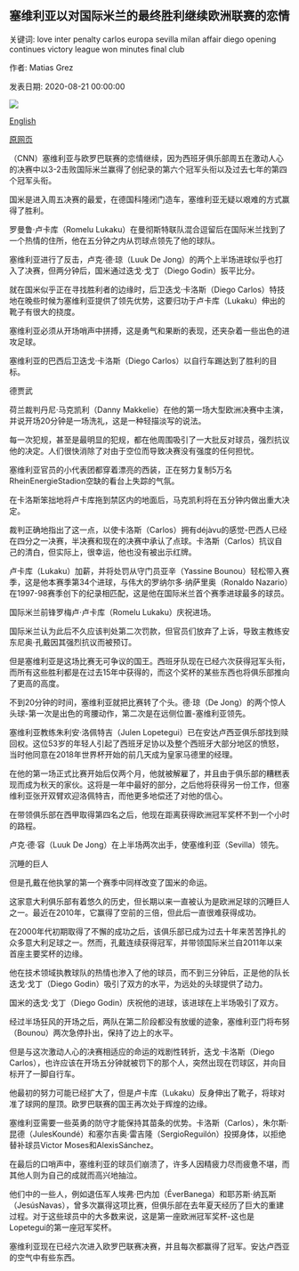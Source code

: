 ## 塞维利亚以对国际米兰的最终胜利继续欧洲联赛的恋情

关键词: love inter penalty carlos europa sevilla milan affair diego opening continues victory league won minutes final club

作者: Matias Grez

发表日期: 2020-08-21 00:00:00

![](https://cdn.cnn.com/cnnnext/dam/assets/200821222548-sevilla-celebrate-super-tease.jpg)

[English](Sevilla%20continues%20Europa%20League%20love%20affair%20with%20final%20victory%20over%20Inter%20Milan.md)

[原网页](https://edition.cnn.com/2020/08/21/football/europa-league-final-sevilla-inter-milan-spt-intl/index.html)

（CNN）塞维利亚与欧罗巴联赛的恋情继续，因为西班牙俱乐部周五在激动人心的决赛中以3-2击败国际米兰赢得了创纪录的第六个冠军头衔以及过去七年的第四个冠军头衔。

国米是进入周五决赛的最爱，在德国科隆闭门造车，塞维利亚无疑以艰难的方式赢得了胜利。

罗曼鲁·卢卡库（Romelu Lukaku）在曼彻斯特联队混合逗留后在国际米兰找到了一个热情的住所，他在五分钟之内从罚球点领先了他的球队。

塞维利亚进行了反击，卢克·德·琼（Luuk De Jong）的两个上半场进球似乎也打入了决赛，但两分钟后，国米通过迭戈·戈丁（Diego Godin）扳平比分。

就在国米似乎正在寻找胜利者的边缘时，后卫迭戈·卡洛斯（Diego Carlos）特技地在晚些时候为塞维利亚提供了领先优势，这要归功于卢卡库（Lukaku）伸出的靴子有很大的挠度。

塞维利亚必须从开场哨声中拼搏，这是勇气和果断的表现，还夹杂着一些出色的进攻足球。

塞维利亚的巴西后卫迭戈·卡洛斯（Diego Carlos）以自行车踢达到了胜利的目标。

德贾武

荷兰裁判丹尼·马克凯利（Danny Makkelie）在他的第一场大型欧洲决赛中主演，并说开场20分钟是一场洗礼，这是一种轻描淡写的说法。

每一次犯规，甚至是最明显的犯规，都在他周围吸引了一大批反对球员，强烈抗议他的决定。人们很快消除了对由于空位而导致决赛没有强度的任何担忧。

塞维利亚官员的小代表团都穿着漂亮的西装，正在努力复制5万名RheinEnergieStadion空缺的看台上失踪的气氛。

在卡洛斯笨拙地将卢卡库拖到禁区内的地面后，马克凯利将在五分钟内做出重大决定。

裁判正确地指出了这一点，以使卡洛斯（Carlos）拥有déjàvu的感觉-巴西人已经在四分之一决赛，半决赛和现在的决赛中承认了点球。卡洛斯（Carlos）抗议自己的清白，但实际上，很幸运，他也没有被出示红牌。

卢卡库（Lukaku）加薪，并将处罚从守门员亚辛（Yassine Bounou）轻松带入赛季，这是他本赛季第34个进球，与伟大的罗纳尔多·纳萨里奥（Ronaldo Nazario）在1997-98赛季创下的纪录相匹配，这是他在国际米兰首个赛季进球最多的球员。

国际米兰前锋罗梅卢·卢卡库（Romelu Lukaku）庆祝进场。

国际米兰认为此后不久应该判处第二次罚款，但官员们放弃了上诉，导致主教练安东尼奥·孔戴因其强烈抗议而被预订。

但是塞维利亚是这场比赛无可争议的国王。西班牙队现在已经六次获得冠军头衔，而所有这些胜利都是在过去15年中获得的，而这个奖杯的某些东西也将俱乐部推向了更高的高度。

不到20分钟的时间，塞维利亚就把比赛转了个头。德·琼（De Jong）的两个惊人头球-第一次是出色的弯腰动作，第二次是在远侧位置-塞维利亚领先。

塞维利亚教练朱利安·洛佩特吉（Julen Lopetegui）已在安达卢西亚俱乐部找到赎回权。这位53岁的年轻人引起了西班牙足协以及整个西班牙大部分地区的愤怒，当时他同意在2018年世界杯开始的前几天成为皇家马德里的经理。

在他的第一场正式比赛开始后仅两个月，他就被解雇了，并且由于俱乐部的糟糕表现而成为秋天的家伙。这将是一年中最好的部分，之后他将获得另一份工作，但塞维利亚张开双臂欢迎洛佩特吉，而他更多地偿还了对他的信心。

在带领俱乐部在西甲取得第四名之后，他现在距离获得欧洲冠军奖杯不到一个小时的路程。

卢克·德·容（Luuk De Jong）在上半场两次出手，使塞维利亚（Sevilla）领先。

沉睡的巨人

但是孔戴在他执掌的第一个赛季中同样改变了国米的命运。

这家意大利俱乐部有着悠久的历史，但长期以来一直被认为是欧洲足球的沉睡巨人之一。最近在2010年，它赢得了空前的三倍，但此后一直很难获得成功。

在2000年代初期取得了不懈的成功之后，该俱乐部已成为过去十年来苦苦挣扎的众多意大利足球之一。然而，孔戴连续获得冠军，并带领国际米兰自2011年以来首座主要奖杯的边缘。

他在技术领域执教球队的热情也渗入了他的球员，而不到三分钟后，正是他的队长迭戈·戈丁（Diego Godin）吸引了双方的水平，为远处的头球提供了动力。

国米的迭戈·戈丁（Diego Godin）庆祝他的进球，该进球在上半场吸引了双方。

经过半场狂风的开场之后，两队在第二阶段都没有放缓的迹象，塞维利亚门将布努（Bounou）两次急停扑出，保持了边上的水平。

但是与这次激动人心的决赛相适应的命运的戏剧性转折，迭戈·卡洛斯（Diego Carlos），也许应该在开场五分钟就被罚下的那个人，突然出现在罚球区，并向目标开了一脚自行车。

他最初的努力可能已经扩大了，但是卢卡库（Lukaku）反身伸出了靴子，将球对准了球网的屋顶。欧罗巴联赛的国王再次处于辉煌的边缘。

塞维利亚需要一些英勇的防守才能保持其苗条的优势。卡洛斯（Carlos），朱尔斯·昆德（JulesKoundé）和塞尔吉奥·雷吉隆（SergioReguilón）投掷身体，以拒绝替补球员Victor Moses和AlexisSánchez。

在最后的口哨声中，塞维利亚的球员们崩溃了，许多人因精疲力尽而疲惫不堪，而其他人则为自己的成就而高兴地抽泣。

他们中的一些人，例如退伍军人埃弗·巴内加（ÉverBanega）和耶苏斯·纳瓦斯（JesúsNavas），曾多次赢得这项比赛，但俱乐部在去年夏天经历了巨大的重建过程。对于这些球员中的大多数来说，这是第一座欧洲冠军奖杯-这也是Lopetegui的第一座冠军奖杯。

塞维利亚现在已经六次进入欧罗巴联赛决赛，并且每次都赢得了冠军。安达卢西亚的空气中有些东西。